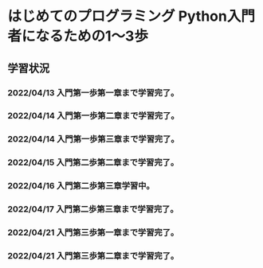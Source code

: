 # はじめてのプログラミング Python入門者になるための1～3歩

## 学習状況
### 2022/04/13 入門第一歩第一章まで学習完了。
### 2022/04/14 入門第一歩第二章まで学習完了。
### 2022/04/14 入門第一歩第三章まで学習完了。
### 2022/04/15 入門第二歩第二章まで学習完了。
### 2022/04/16 入門第二歩第三章学習中。
### 2022/04/17 入門第二歩第三章まで学習完了。
### 2022/04/21 入門第三歩第一章まで学習完了。
### 2022/04/21 入門第三歩第二章まで学習完了。